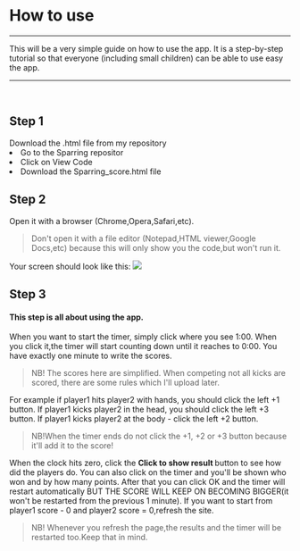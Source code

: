 <h1> How to use </h1>
<hr>

This will be a very simple guide on how to use the app. It is a step-by-step tutorial so that everyone (including small children) can be able to use easy the app.
<br> <hr> <br>

<h2> Step 1 </h2>
Download the .html file from my repository
<li> Go to the Sparring repositor <a href="http://imgur.com/a/YG9lV"> </a> </li>
<li> Click on View Code <a href= "http://imgur.com/a/FnzcO"> </a> </li>
<li> Download the Sparring_score.html file <a href= "http://imgur.com/a/jdYps"> </a> </li>

<h2> Step 2 </h2>
Open it with a browser (Chrome,Opera,Safari,etc).
<blockquote> Don't open it with a file editor (Notepad,HTML viewer,Google Docs,etc) because this will only show you the code,but won't run it. </blockquote> Your screen should look like this:
 <a href= "http://imgur.com/tZh1f2B"> <img src = "http://i.imgur.com/tZh1f2B.png"> </a> </li>

<h2> Step 3 </h2>
<h4>This step is all about using the app. </h4> 
When you want to start the timer, simply click where you see 1:00.
When you click it,the timer will start counting down until it reaches to 0:00. You have exactly one minute to write the scores. 
<blockquote> NB! The scores here are simplified. When competing not all kicks are scored, there are some rules which I'll upload later. </blockquote>

For example if player1 hits player2 with hands, you should click the left +1 button. If player1 kicks player2 in the head, you should click the left +3 button. If player1 kicks player2 at the body - click the left +2 button. 



<blockquote> NB!When the timer ends do not click the +1, +2 or +3 button because it'll add it to the score!</blockquote>

When the clock hits zero, click the <b> Click to show result </b> button to see how did the players do. You can also click on the timer and you'll be shown who won and by how many points. After that you can click OK and the timer will restart automatically BUT THE SCORE WILL KEEP ON BECOMING BIGGER(it won't be restarted from the previous 1 minute). If you want to start from player1 score - 0 and player2 score = 0,refresh the site. 

<blockquote> NB! Whenever you refresh the page,the results and the timer will be restarted too.Keep that in mind. </blockquote>
